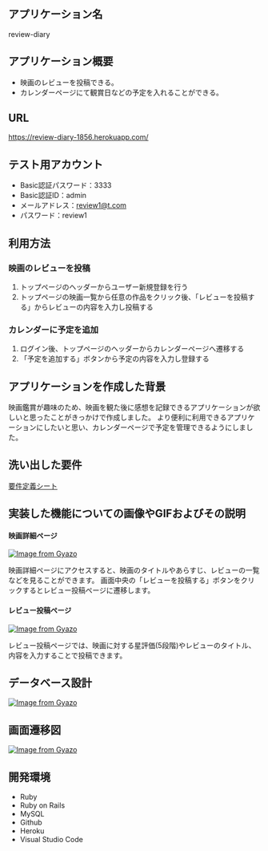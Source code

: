 ## アプリケーション名
review-diary

## アプリケーション概要
- 映画のレビューを投稿できる。
- カレンダーページにて観賞日などの予定を入れることができる。

## URL
https://review-diary-1856.herokuapp.com/

## テスト用アカウント
- Basic認証パスワード：3333
- Basic認証ID：admin
- メールアドレス：review1@t.com
- パスワード：review1

## 利用方法
### 映画のレビューを投稿
1. トップページのヘッダーからユーザー新規登録を行う
1. トップページの映画一覧から任意の作品をクリック後、「レビューを投稿する」からレビューの内容を入力し投稿する

### カレンダーに予定を追加
1. ログイン後、トップページのヘッダーからカレンダーページへ遷移する
1. 「予定を追加する」ボタンから予定の内容を入力し登録する

## アプリケーションを作成した背景
映画鑑賞が趣味のため、映画を観た後に感想を記録できるアプリケーションが欲しいと思ったことがきっかけで作成しました。
より便利に利用できるアプリケーションにしたいと思い、カレンダーページで予定を管理できるようにしました。

## 洗い出した要件
[要件定義シート](https://docs.google.com/spreadsheets/d/1ceh60npPB2oLmELzH1IP5NDbapq7ucSRU5mL6axfcvs/edit#gid=982722306) 

## 実装した機能についての画像やGIFおよびその説明

#### 映画詳細ページ
[![Image from Gyazo](https://i.gyazo.com/52b0354923d20ed14bbf676862bd71d5.gif)](https://gyazo.com/52b0354923d20ed14bbf676862bd71d5)

映画詳細ページにアクセスすると、映画のタイトルやあらすじ、レビューの一覧などを見ることができます。
画面中央の「レビューを投稿する」ボタンをクリックするとレビュー投稿ページに遷移します。

#### レビュー投稿ページ
[![Image from Gyazo](https://i.gyazo.com/48c2b502af68c987de2e70158773f5b0.png)](https://gyazo.com/48c2b502af68c987de2e70158773f5b0)

レビュー投稿ページでは、映画に対する星評価(5段階)やレビューのタイトル、内容を入力することで投稿できます。

## データベース設計
[![Image from Gyazo](https://i.gyazo.com/28e8fbce4cd97d908823fe3667e354f8.png)](https://gyazo.com/28e8fbce4cd97d908823fe3667e354f8)

## 画面遷移図
[![Image from Gyazo](https://i.gyazo.com/b54d8cee314a9771e6a8bd30fb41d3b1.png)](https://gyazo.com/b54d8cee314a9771e6a8bd30fb41d3b1)

## 開発環境
- Ruby
- Ruby on Rails
- MySQL
- Github
- Heroku
- Visual Studio Code